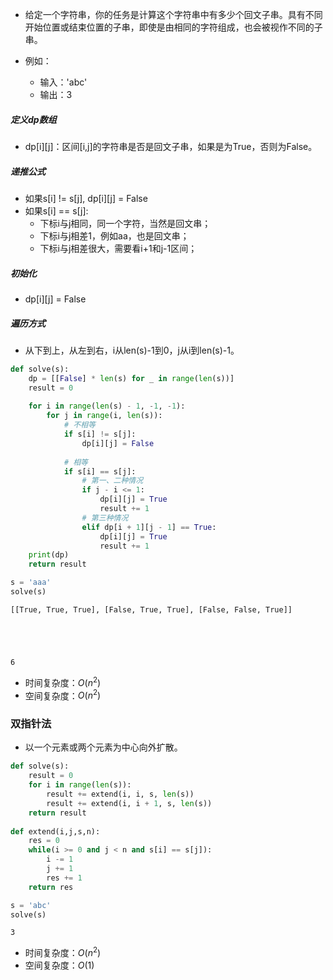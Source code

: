 
* 给定一个字符串，你的任务是计算这个字符串中有多少个回文子串。具有不同开始位置或结束位置的子串，即使是由相同的字符组成，也会被视作不同的子串。

* 例如：
    * 输入：'abc'
    * 输出：3

##### 定义dp数组
* dp[i][j]：区间[i,j]的字符串是否是回文子串，如果是为True，否则为False。

##### 递推公式
* 如果s[i] != s[j], dp[i][j] = False
* 如果s[i] == s[j]:
    * 下标i与j相同，同一个字符，当然是回文串；
    * 下标i与j相差1，例如aa，也是回文串；
    * 下标i与j相差很大，需要看i+1和j-1区间；

##### 初始化
* dp[i][j] = False

##### 遍历方式
* 从下到上，从左到右，i从len(s)-1到0，j从i到len(s)-1。


```python
def solve(s):
    dp = [[False] * len(s) for _ in range(len(s))]
    result = 0
    
    for i in range(len(s) - 1, -1, -1):
        for j in range(i, len(s)):
            # 不相等
            if s[i] != s[j]:
                dp[i][j] = False
                
            # 相等
            if s[i] == s[j]:
                # 第一、二种情况
                if j - i <= 1:
                    dp[i][j] = True
                    result += 1
                # 第三种情况
                elif dp[i + 1][j - 1] == True:
                    dp[i][j] = True
                    result += 1
    print(dp)
    return result
```


```python
s = 'aaa'
solve(s)
```

    [[True, True, True], [False, True, True], [False, False, True]]
    




    6



* 时间复杂度：$O(n^2)$
* 空间复杂度：$O(n^2)$

### 双指针法

* 以一个元素或两个元素为中心向外扩散。


```python
def solve(s):
    result = 0
    for i in range(len(s)):
        result += extend(i, i, s, len(s))
        result += extend(i, i + 1, s, len(s))
    return result
    
def extend(i,j,s,n):
    res = 0
    while(i >= 0 and j < n and s[i] == s[j]):
        i -= 1
        j += 1
        res += 1
    return res
```


```python
s = 'abc'
solve(s)
```




    3



* 时间复杂度：$O(n^2)$
* 空间复杂度：$O(1)$
